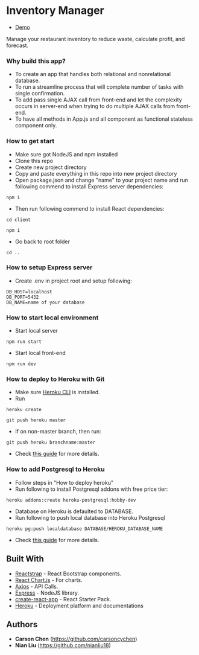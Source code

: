 # Inventory Manager

* [Demo](heroku)

Manage your restaurant inventory to reduce waste, calculate profit, and forecast.

### Why build this app?
* To create an app that handles both relational and nonrelational database.
* To run a streamline process that will complete number of tasks with single confirmation.
* To add pass single AJAX call from front-end and let the complexity occurs in server-end when trying to do multiple AJAX calls from front-end.
* To have all methods in App.js and all component as functional stateless component only. 

### How to get start
* Make sure got NodeJS and npm installed
* Clone this repo
* Create new project directory
* Copy and paste everything in this repo into new project directory
* Open package.json and change "name" to your project name and run following commend to install Express server dependencies:
```
npm i
```
* Then run following commend to install React dependencies:
```
cd client 
```
```
npm i
```
* Go back to root folder
```
cd ..
```

### How to setup Express server
* Create .env in project root and setup following:
```
DB_HOST=localhost
DB_PORT=5432
DB_NAME=name of your database
```

### How to start local environment
* Start local server
```
npm run start
```
* Start local front-end
```
npm run dev
```

### How to deploy to Heroku with Git
* Make sure [Heroku CLI](https://devcenter.heroku.com/articles/heroku-cli) is installed. 
* Run
```
heroku create
```
```
git push heroku master
```
* If on non-master branch, then run:
```
git push heroku branchname:master
```
* Check [this guide](https://devcenter.heroku.com/articles/git) for more details.

### How to add Postgresql to Heroku
* Follow steps in "How to deploy heroku"
* Run following to install Postgresql addons with free price tier:
```
heroku addons:create heroku-postgresql:hobby-dev
```
* Database on Heroku is defaulted to DATABASE.
* Run following to push local database into Heroku Postgresql
```
heroku pg:push localdatabase DATABASE/HEROKU_DATABASE_NAME
```
* Check [this guide](https://devcenter.heroku.com/articles/heroku-postgresql#local-setup) for more details.

## Built With

* [Reactstrap](https://reactstrap.github.io/) - React Bootstrap components.
* [React Chart.js](https://github.com/reactjs/react-chartjs) - For charts.
* [Axios](https://www.npmjs.com/package/axios) - API Calls.
* [Express](https://expressjs.com/) - NodeJS library.
* [create-react-app](https://github.com/facebook/create-react-app) - React Starter Pack.
* [Heroku](https://devcenter.heroku.com/) - Deployment platform and documentations

## Authors

* **Carson Chen** (https://github.com/carsoncychen)
* **Nian Liu** (https://github.com/nianliu18)
